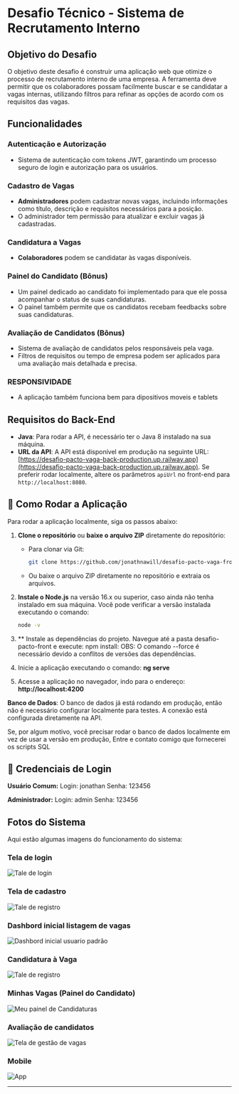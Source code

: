# Desafio Técnico - Sistema de Recrutamento Interno

## Objetivo do Desafio
O objetivo deste desafio é construir uma aplicação web que otimize o processo de recrutamento interno de uma empresa. A ferramenta deve permitir que os colaboradores possam facilmente buscar e se candidatar a vagas internas, utilizando filtros para refinar as opções de acordo com os requisitos das vagas.

## Funcionalidades

### Autenticação e Autorização
- Sistema de autenticação com tokens JWT, garantindo um processo seguro de login e autorização para os usuários.

### Cadastro de Vagas
- **Administradores** podem cadastrar novas vagas, incluindo informações como título, descrição e requisitos necessários para a posição.
- O administrador tem permissão para atualizar e excluir vagas já cadastradas.

### Candidatura a Vagas
- **Colaboradores** podem se candidatar às vagas disponíveis.

### Painel do Candidato (Bônus)
- Um painel dedicado ao candidato foi implementado para que ele possa acompanhar o status de suas candidaturas.
- O painel também permite que os candidatos recebam feedbacks sobre suas candidaturas.

### Avaliação de Candidatos (Bônus)
- Sistema de avaliação de candidatos pelos responsáveis pela vaga.
- Filtros de requisitos ou tempo de empresa podem ser aplicados para uma avaliação mais detalhada e precisa.

### RESPONSIVIDADE
   - A aplicação também funciona bem para dipositivos moveis e tablets

## Requisitos do Back-End
- **Java**: Para rodar a API, é necessário ter o Java 8 instalado na sua máquina.
- **URL da API**: A API está disponível em produção na seguinte URL: [https://desafio-pacto-vaga-back-production.up.railway.app](https://desafio-pacto-vaga-back-production.up.railway.app). Se preferir rodar localmente, altere os parâmetros  `apiUrl` no front-end para `http://localhost:8080`.


## 🚀 Como Rodar a Aplicação

Para rodar a aplicação localmente, siga os passos abaixo:

1. **Clone o repositório** ou **baixe o arquivo ZIP** diretamente do repositório:
   - Para clonar via Git:
     ```bash
     git clone https://github.com/jonathnawill/desafio-pacto-vaga-front.git
     ```
   - Ou baixe o arquivo ZIP diretamente no repositório e extraia os arquivos.

2. **Instale o Node.js** na versão 16.x ou superior, caso ainda não tenha instalado em sua máquina. Você pode verificar a versão instalada executando o comando:
   ```bash
   node -v
3. ** Instale as dependências do projeto. Navegue até a pasta desafio-pacto-front e execute: npm install: OBS: O comando --force é necessário devido a conflitos de versões das dependências.
4. Inicie a aplicação executando o comando: **ng serve**
5. Acesse a aplicação no navegador, indo para o endereço: **http://localhost:4200**

**Banco de Dados**: O banco de dados já está rodando em produção, então não é necessário configurar localmente para testes. A conexão está configurada diretamente na API.

Se, por algum motivo, você precisar rodar o banco de dados localmente em vez de usar a versão em produção, Entre e contato comigo que fornecerei os scripts SQL

## **🔑 Credenciais de Login**

**Usuário Comum:**
Login: jonathan
Senha: 123456

**Administrador:**
Login: admin
Senha: 123456

## Fotos do Sistema

Aqui estão algumas imagens do funcionamento do sistema:

### Tela de login
![Tale de login](https://github.com/user-attachments/assets/4c1e498f-8128-4195-b174-9f95129fd3d7)

### Tela de cadastro
![Tale de registro](https://github.com/user-attachments/assets/24203df0-0616-48ca-805e-489b055fe700)


### Dashbord inicial listagem de vagas
![Dashbord inicial usuario padrão](https://github.com/user-attachments/assets/68f48115-5b68-4783-ac33-1162b4c73c62)

### Candidatura à Vaga
![Tale de registro](https://github.com/user-attachments/assets/5054dd88-6a31-4eb6-afc4-f20abfecf34c)

### Minhas Vagas (Painel do Candidato)
![Meu painel de Candidaturas](https://github.com/user-attachments/assets/e76e2c68-9c4d-4454-93e3-48dfc9e28108)


### Avaliação de candidatos
![Tela de gestão de vagas](https://github.com/user-attachments/assets/7f961fd0-2c71-4eec-a5a8-5b067d650300)

### Mobile
![App](https://github.com/user-attachments/assets/d195ce88-f302-4183-b8a1-202ea9f7b692)

---


 
